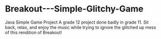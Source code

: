 # Breakout---Simple-Glitchy-Game
Java Simple Game Project
A grade 12 project done badly in grade 11. Sit back, relax, and enjoy the music while trying to ignore the glitched up mess of this rendition of Breakout!
